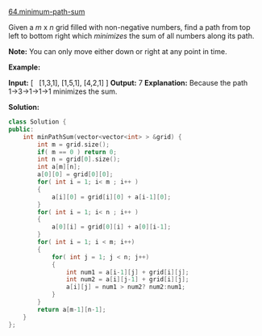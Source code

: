 [64.minimum-path-sum](https://leetcode.com/problems/minimum-path-sum/)  

Given a _m_ x _n_ grid filled with non-negative numbers, find a path from top left to bottom right which _minimizes_ the sum of all numbers along its path.

**Note:** You can only move either down or right at any point in time.

**Example:**

**Input:**
\[
  \[1,3,1\],
  \[1,5,1\],
  \[4,2,1\]
\]
**Output:** 7
**Explanation:** Because the path 1→3→1→1→1 minimizes the sum.  



**Solution:**  

```cpp
class Solution {
public:
    int minPathSum(vector<vector<int> > &grid) {
        int m = grid.size();
        if( m == 0 ) return 0;
        int n = grid[0].size();
        int a[m][n];
        a[0][0] = grid[0][0];
        for( int i = 1; i< m ; i++ )
        {
            a[i][0] = grid[i][0] + a[i-1][0];
        }
        for( int i = 1; i< n ; i++ )
        {
            a[0][i] = grid[0][i] + a[0][i-1];
        }
        for( int i = 1; i < m; i++)
        {
            for( int j = 1; j < n; j++)
            {
                int num1 = a[i-1][j] + grid[i][j];
                int num2 = a[i][j-1] + grid[i][j];
                a[i][j] = num1 > num2? num2:num1;
            }
        }
        return a[m-1][n-1];
    }
};
```
      